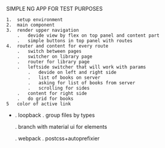 SIMPLE NG APP FOR TEST PURPOSES

	1.	setup environment
	2. 	main component
	3.	render upper navigation
		.	devide view by flex on top panel and content part
		.	simple buttons in top panel with routes
	4. 	router and content for every route
		.	switch between pages
		.	switcher on library page
		. 	router for library page
		.	leftside switcher that will work with params
			.	devide on left and right side
			.	list of books on server
			.	asking for list of books from server
			.	scrolling for sides
		.	content for right side
		.	do grid for books
	5	color of active link
*	.	loopback
	.	group files by types

	.	branch with material ui for elements


	.	webpack
	.	postcss+autoprefixier
